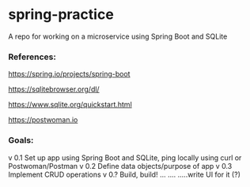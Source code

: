# spring-practice
A repo for working on a microservice using Spring Boot and SQLite

### References: 
https://spring.io/projects/spring-boot

https://sqlitebrowser.org/dl/

https://www.sqlite.org/quickstart.html

https://postwoman.io

### Goals:
v 0.1 Set up app using Spring Boot and SQLite, ping locally using curl or Postwoman/Postman
v 0.2 Define data objects/purpose of app
v 0.3 Implement CRUD operations
v 0.? Build, build!
...
....
.....write UI for it (?)
